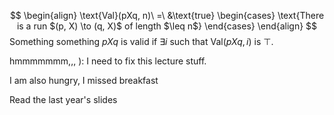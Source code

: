 
$$
\begin{align}
\text{Val}(pXq, n)\ =\ &\text{true}
\begin{cases}
\text{There is a run $(p, X) \to (q, X)$ of length $\leq n$}
\end{cases}
\end{align}
$$
Something something
$pXq$ is valid  if $\exists i$ such that $\text{Val}(pXq, i)$ is $\top$.

hmmmmmmm,,, ): I need to fix this lecture stuff.


I am also hungry, I missed breakfast

Read the last year's slides
